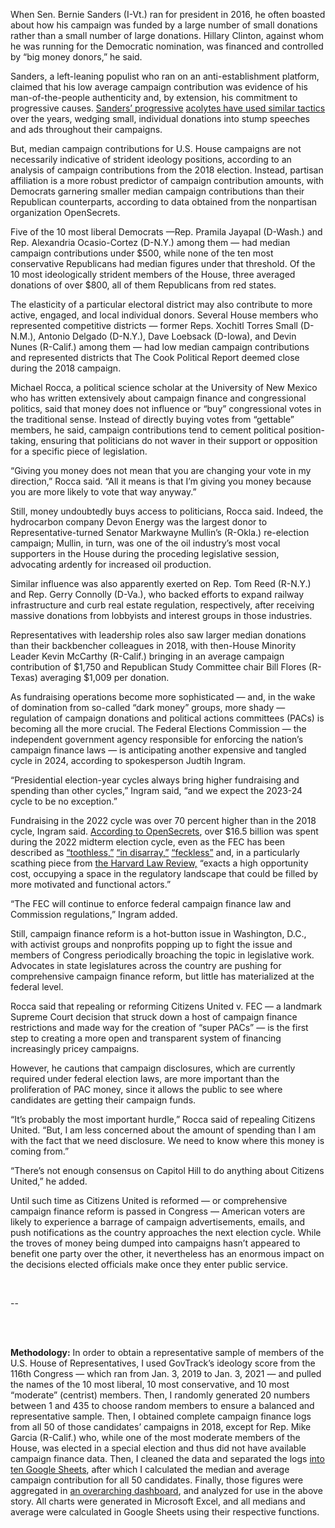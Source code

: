 When Sen. Bernie Sanders (I-Vt.) ran for president in 2016, he often boasted about how his campaign was funded by a large number of small donations rather than a small number of large donations. Hillary Clinton, against whom he was running for the Democratic nomination, was financed and controlled by “big money donors,” he said.

Sanders, a left-leaning populist who ran on an anti-establishment platform, claimed that his low average campaign contribution was evidence of his man-of-the-people authenticity and, by extension, his commitment to progressive causes. [Sanders’ progressive](https://twitter.com/AOC/status/998962319551090688?s=20) [acolytes have used similar tactics](https://www.npr.org/2020/10/22/925892007/fundraging-fuels-democratic-money-advantage-over-gop-in-most-races) over the years, wedging small, individual donations into stump speeches and ads throughout their campaigns. 

But, median campaign contributions for U.S. House campaigns are not necessarily indicative of strident ideology positions, according to an analysis of campaign contributions from the 2018 election. Instead, partisan affiliation is a more robust predictor of campaign contribution amounts, with Democrats garnering smaller median campaign contributions than their Republican counterparts, according to data obtained from the nonpartisan organization OpenSecrets. 

Five of the 10 most liberal Democrats —Rep. Pramila Jayapal (D-Wash.) and Rep. Alexandria Ocasio-Cortez (D-N.Y.) among them — had median campaign contributions under $500, while none of the ten most conservative Republicans had median figures under that threshold. Of the 10 most ideologically strident members of the House, three averaged donations of over $800, all of them Republicans from red states. 

The elasticity of a particular electoral district may also contribute to more active, engaged, and local individual donors. Several House members who represented competitive districts — former Reps. Xochitl Torres Small (D-N.M.), Antonio Delgado (D-N.Y.), Dave Loebsack (D-Iowa), and Devin Nunes (R-Calif.) among them — had low median campaign contributions and represented districts that The Cook Political Report deemed close during the 2018 campaign.   

Michael Rocca, a political science scholar at the University of New Mexico who has written extensively about campaign finance and congressional politics, said that money does not influence or “buy” congressional votes in the traditional sense. Instead of directly buying votes from “gettable” members, he said, campaign contributions tend to cement political position-taking, ensuring that politicians do not waver in their support or opposition for a specific piece of legislation.

“Giving you money does not mean that you are changing your vote in my direction,” Rocca said. “All it means is that I’m giving you money because you are more likely to vote that way anyway.”

Still, money undoubtedly buys access to politicians, Rocca said. Indeed, the hydrocarbon company Devon Energy was the largest donor to Representative-turned Senator Markwayne Mullin’s (R-Okla.) re-election campaign; Mullin, in turn, was one of the oil industry’s most vocal supporters in the House during the proceding legislative session, advocating ardently for increased oil production. 

Similar influence was also apparently exerted on Rep. Tom Reed (R-N.Y.) and Rep. Gerry Connolly (D-Va.), who backed efforts to expand railway infrastructure and curb real estate regulation, respectively, after receiving massive donations from lobbyists and interest groups in those industries. 

Representatives with leadership roles also saw larger median donations than their backbencher colleagues in 2018, with then-House Minority Leader Kevin McCarthy (R-Calif.) bringing in an average campaign contribution of $1,750 and Republican Study Committee chair Bill Flores (R-Texas) averaging $1,009 per donation.  

As fundraising operations become more sophisticated — and, in the wake of domination from so-called “dark money” groups, more shady — regulation of campaign donations and political actions committees (PACs) is becoming all the more crucial. The Federal Elections Commission — the independent government agency responsible for enforcing the nation’s campaign finance laws — is anticipating another expensive and tangled cycle in 2024, according to spokesperson Judtih Ingram. 

“Presidential election-year cycles always bring higher fundraising and spending than other cycles,” Ingram said, “and we expect the 2023-24 cycle to be no exception.”

Fundraising in the 2022 cycle was over 70 percent higher than in the 2018 cycle, Ingram said. [According to OpenSecrets](https://www.opensecrets.org/news/2022/11/total-cost-of-2022-state-and-federal-elections-projected-to-exceed-16-7-billion/), over $16.5 billion was spent during the 2022 midterm election cycle, even as the FEC has been described as [“toothless,”](https://abcnews.go.com/Politics/fec-left-toothless-empty-seats-heading-2020/story?id=65215840) [“in disarray,”](https://www.washingtonpost.com/politics/2019/10/18/stymied-by-polarized-agency-fec-chair-ellen-weintraub-finds-her-voice-trump-critic/) [“feckless”](https://www.nytimes.com/2016/09/24/opinion/the-feckless-fec-rebuked.html) and, in a particularly scathing piece from [the Harvard Law Review,](https://harvardlawreview.org/2018/03/eliminating-the-fec-the-best-hope-for-campaign-finance-regulation/) “exacts a high opportunity cost, occupying a space in the regulatory landscape that could be filled by more motivated and functional actors.”

“The FEC will continue to enforce federal campaign finance law and Commission regulations,” Ingram added. 

Still, campaign finance reform is a hot-button issue in Washington, D.C., with activist groups and nonprofits popping up to fight the issue and members of Congress periodically broaching the topic in legislative work. Advocates in state legislatures across the country are pushing for comprehensive campaign finance reform, but little has materialized at the federal level. 

Rocca said that repealing or reforming Citizens United v. FEC — a landmark Supreme Court decision that struck down a host of campaign finance restrictions and made way for the creation of “super PACs” — is the first step to creating a more open and transparent system of financing increasingly pricey campaigns. 

However, he cautions that campaign disclosures, which are currently required under federal election laws, are more important than the proliferation of PAC money, since it allows the public to see where candidates are getting their campaign funds. 

“It’s probably the most important hurdle,” Rocca said of repealing Citizens United. “But, I am less concerned about the amount of spending than I am with the fact that we need disclosure. We need to know where this money is coming from.” 

“There’s not enough consensus on Capitol Hill to do anything about Citizens United,” he added.

Until such time as Citizens United is reformed — or comprehensive campaign finance reform is passed in Congress — American voters are likely to experience a barrage of campaign advertisements, emails, and push notifications as the country approaches the next election cycle. While the troves of money being dumped into campaigns hasn’t appeared to benefit one party over the other, it nevertheless has an enormous impact on the decisions elected officials make once they enter public service. 

<br> 

--

<br>
<br>

**Methodology:** In order to obtain a representative sample of members of the U.S. House of Representatives, I used GovTrack’s ideology score from the 116th Congress — which ran from Jan. 3, 2019 to Jan. 3, 2021 — and pulled the names of the 10 most liberal, 10 most conservative, and 10 most “moderate” (centrist) members. Then, I randomly generated 20 numbers between 1 and 435 to choose random members to ensure a balanced and representative sample. Then, I obtained complete campaign finance logs from all 50 of those candidates’ campaigns in 2018, except for Rep. Mike Garcia (R-Calif.) who, while one of the most moderate members of the House, was elected in a special election and thus did not have available campaign finance data. Then, I cleaned the data and separated the logs [into ten Google Sheets](https://drive.google.com/drive/u/1/folders/17cq3fEbnIdhDww_D6BtCxZcBMIHP02eO), after which I calculated the median and average campaign contribution for all 50 candidates. Finally, those figures were aggregated in [an overarching dashboard](https://docs.google.com/spreadsheets/d/1irgbj-6gA_bScCyxalKfcalIISttxk0nV-lqk4bxVHU/edit#gid=0), and analyzed for use in the above story. All charts were generated in Microsoft Excel, and all medians and average were calculated in Google Sheets using their respective functions. 
